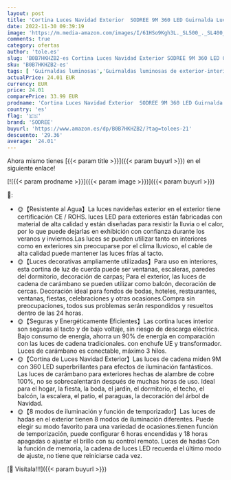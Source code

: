 ```yaml
---
layout: post
title: 'Cortina Luces Navidad Exterior  SODREE 9M 360 LED Guirnalda Luces de Cascada  8 Modos Prolongable Impermeable Cortina de Luces Led Navidad Decoración de Jardín  Fiesta  Boda  Balcón  Ventana  Balcon'
date: 2022-11-30 09:39:19
image: 'https://m.media-amazon.com/images/I/61HSo9Kgh3L._SL500_._SL400_.jpg'
comments: true
category: ofertas
author: 'tole.es'
slug: 'B0B7HKHZB2-es Cortina Luces Navidad Exterior SODREE 9M 360 LED Guirnalda...'
sku: 'B0B7HKHZB2-es'
tags: [ 'Guirnaldas luminosas','Guirnaldas luminosas de exterior-interior','Iluminación','navidad','sodree','🇪🇸', ]
actualPrice: 24.01 EUR
currency: EUR
price: 24.01
comparePrice: 33.99 EUR
prodname: 'Cortina Luces Navidad Exterior  SODREE 9M 360 LED Guirnalda Luces de Cascada  8 Modos Prolongable Impermeable Cortina de Luces Led Navidad Decoración de Jardín  Fiesta  Boda  Balcón  Ventana  Balcon'
country: 'es'
flag: '🇪🇸'
brand: 'SODREE'
buyurl: 'https://www.amazon.es/dp/B0B7HKHZB2/?tag=tolees-21'
descuento: '29.36'
average: '24.01'
---
```


Ahora mismo tienes [{{< param title >}}]({{< param buyurl >}}) en el siguiente enlace!

[![{{< param prodname >}}]({{< param image >}})]({{< param buyurl >}})

🔎:

- 🌞【Resistente al Agua】La luces navideñas exterior en el exterior tiene certificación CE / ROHS. luces LED para exteriores están fabricadas con material de alta calidad y están diseñadas para resistir la lluvia o el calor, por lo que puede dejarlas en exhibición con confianza durante los veranos y inviernos.Las luces se pueden utilizar tanto en interiores como en exteriores sin preocuparse por el clima lluvioso, el cable de alta calidad puede mantener las luces frías al tacto.
- 🌞【Luces decorativas ampliamente utilizadas】Para uso en interiores, esta cortina de luz de cuerda puede ser ventanas, escaleras, paredes del dormitorio, decoración de carpas; Para el exterior, las luces de cadena de carámbano se pueden utilizar como balcón, decoración de cercas. Decoración ideal para fondos de bodas, hoteles, restaurantes, ventanas, fiestas, celebraciones y otras ocasiones.Compra sin preocupaciones, todos sus problemas serán respondidos y resueltos dentro de las 24 horas.
- 🌞【Seguras y Energéticamente Eficientes】Las cortina luces interior son seguras al tacto y de bajo voltaje, sin riesgo de descarga eléctrica. Bajo consumo de energía, ahorra un 90% de energía en comparación con las luces de cadena tradicionales. con enchufe UE y transformador. Luces de carámbano es conectable, máximo 3 hilos.
- 🌞【Cortina de Luces Navidad Exterior】Las luces de cadena miden 9M con 360 LED superbrillantes para efectos de iluminación fantásticos. Las luces de carámbano para exteriores hechas de alambre de cobre 100%, no se sobrecalentarán después de muchas horas de uso. Ideal para el hogar, la fiesta, la boda, el jardín, el dormitorio, el techo, el balcón, la escalera, el patio, el paraguas, la decoración del árbol de Navidad.
- 🌞【8 modos de iluminación y función de temporizador】Las luces de hadas en el exterior tienen 8 modos de iluminación diferentes. Puede elegir su modo favorito para una variedad de ocasiones.​tienen función de temporización, puede configurar 6 horas encendidas y 18 horas apagadas o ajustar el brillo con su control remoto. Luces de hadas Con la función de memoria, la cadena de luces LED recuerda el último modo de ajuste, no tiene que reiniciarse cada vez.

[🛒 Visítala!!!]({{< param buyurl >}})
